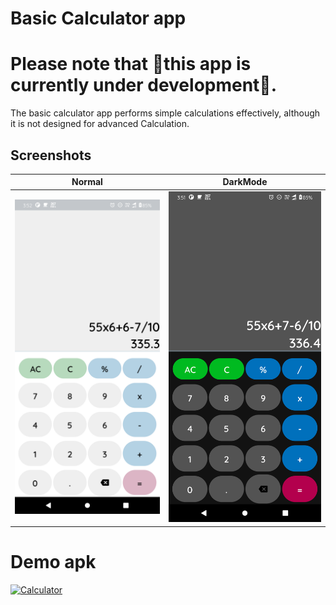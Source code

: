 # Basic Calculator app 

# Please note that 🚧this app is currently under development🚧.
The basic calculator app performs simple calculations effectively, although it is not designed for advanced Calculation.
 


## Screenshots


|   Normal   |    DarkMode 
|---	|---
|  <img src = "ScreenShots/normal.png"/>  |  <img src = "ScreenShots/DarkMode.png"/>  

# Demo apk
[![Calculator](https://img.shields.io/badge/Calculator✅-APK-red.svg?style=for-the-badge&logo=android)](https://github.com/Ayush-75/BasicCalculator/releases/download/v0.0.1-alpha/app-debug-androidTest.apk)

